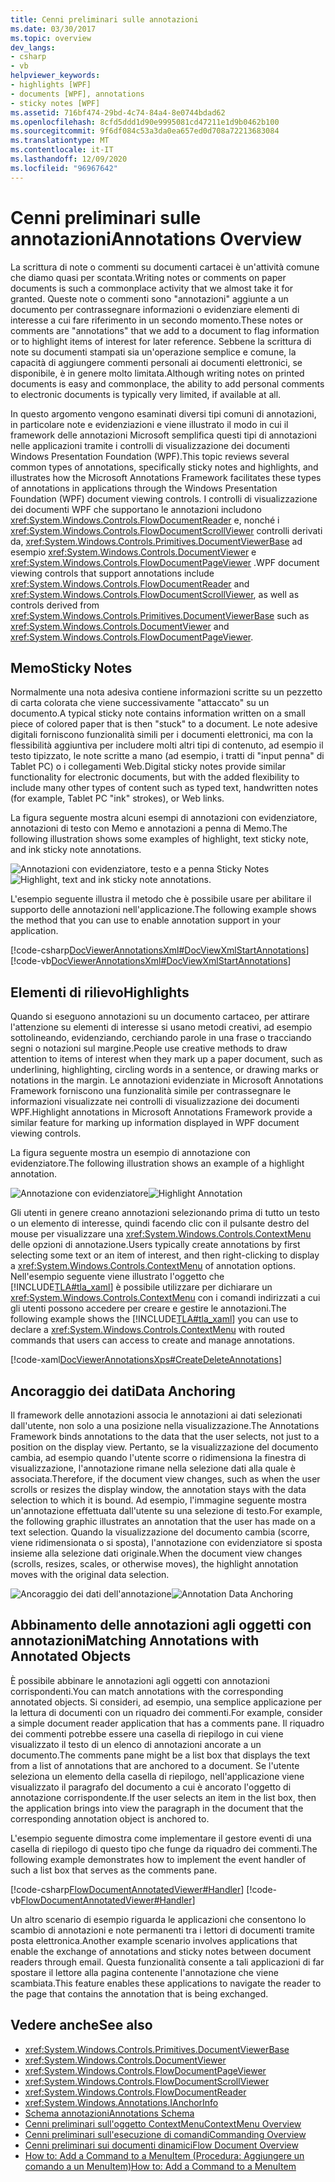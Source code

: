 ```yaml
---
title: Cenni preliminari sulle annotazioni
ms.date: 03/30/2017
ms.topic: overview
dev_langs:
- csharp
- vb
helpviewer_keywords:
- highlights [WPF]
- documents [WPF], annotations
- sticky notes [WPF]
ms.assetid: 716bf474-29bd-4c74-84a4-8e0744bdad62
ms.openlocfilehash: 8cfd5ddd1d90e9995081cd47211e1d9b0462b100
ms.sourcegitcommit: 9f6df084c53a3da0ea657ed0d708a72213683084
ms.translationtype: MT
ms.contentlocale: it-IT
ms.lasthandoff: 12/09/2020
ms.locfileid: "96967642"
---
```

# <a name="annotations-overview"></a><span data-ttu-id="0bf72-102">Cenni preliminari sulle annotazioni</span><span class="sxs-lookup"><span data-stu-id="0bf72-102">Annotations Overview</span></span>

<span data-ttu-id="0bf72-103">La scrittura di note o commenti su documenti cartacei è un'attività comune che diamo quasi per scontata.</span><span class="sxs-lookup"><span data-stu-id="0bf72-103">Writing notes or comments on paper documents is such a commonplace activity that we almost take it for granted.</span></span> <span data-ttu-id="0bf72-104">Queste note o commenti sono "annotazioni" aggiunte a un documento per contrassegnare informazioni o evidenziare elementi di interesse a cui fare riferimento in un secondo momento.</span><span class="sxs-lookup"><span data-stu-id="0bf72-104">These notes or comments are "annotations" that we add to a document to flag information or to highlight items of interest for later reference.</span></span> <span data-ttu-id="0bf72-105">Sebbene la scrittura di note su documenti stampati sia un'operazione semplice e comune, la capacità di aggiungere commenti personali ai documenti elettronici, se disponibile, è in genere molto limitata.</span><span class="sxs-lookup"><span data-stu-id="0bf72-105">Although writing notes on printed documents is easy and commonplace, the ability to add personal comments to electronic documents is typically very limited, if available at all.</span></span>  
  
 <span data-ttu-id="0bf72-106">In questo argomento vengono esaminati diversi tipi comuni di annotazioni, in particolare note e evidenziazioni e viene illustrato il modo in cui il framework delle annotazioni Microsoft semplifica questi tipi di annotazioni nelle applicazioni tramite i controlli di visualizzazione dei documenti Windows Presentation Foundation (WPF).</span><span class="sxs-lookup"><span data-stu-id="0bf72-106">This topic reviews several common types of annotations, specifically sticky notes and highlights, and illustrates how the Microsoft Annotations Framework facilitates these types of annotations in applications through the Windows Presentation Foundation (WPF) document viewing controls.</span></span>  <span data-ttu-id="0bf72-107">I controlli di visualizzazione dei documenti WPF che supportano le annotazioni includono <xref:System.Windows.Controls.FlowDocumentReader> e, nonché i <xref:System.Windows.Controls.FlowDocumentScrollViewer> controlli derivati da, <xref:System.Windows.Controls.Primitives.DocumentViewerBase> ad esempio <xref:System.Windows.Controls.DocumentViewer> e <xref:System.Windows.Controls.FlowDocumentPageViewer> .</span><span class="sxs-lookup"><span data-stu-id="0bf72-107">WPF document viewing controls that support annotations include <xref:System.Windows.Controls.FlowDocumentReader> and <xref:System.Windows.Controls.FlowDocumentScrollViewer>, as well as controls derived from <xref:System.Windows.Controls.Primitives.DocumentViewerBase> such as <xref:System.Windows.Controls.DocumentViewer> and <xref:System.Windows.Controls.FlowDocumentPageViewer>.</span></span>  

<a name="caf1_type_stickynotes"></a>

## <a name="sticky-notes"></a><span data-ttu-id="0bf72-108">Memo</span><span class="sxs-lookup"><span data-stu-id="0bf72-108">Sticky Notes</span></span>  

 <span data-ttu-id="0bf72-109">Normalmente una nota adesiva contiene informazioni scritte su un pezzetto di carta colorata che viene successivamente "attaccato" su un documento.</span><span class="sxs-lookup"><span data-stu-id="0bf72-109">A typical sticky note contains information written on a small piece of colored paper that is then "stuck" to a document.</span></span> <span data-ttu-id="0bf72-110">Le note adesive digitali forniscono funzionalità simili per i documenti elettronici, ma con la flessibilità aggiuntiva per includere molti altri tipi di contenuto, ad esempio il testo tipizzato, le note scritte a mano (ad esempio, i tratti di "input penna" di Tablet PC) o i collegamenti Web.</span><span class="sxs-lookup"><span data-stu-id="0bf72-110">Digital sticky notes provide similar functionality for electronic documents, but with the added flexibility to include many other types of content such as typed text, handwritten notes (for example, Tablet PC "ink" strokes), or Web links.</span></span>  
  
 <span data-ttu-id="0bf72-111">La figura seguente mostra alcuni esempi di annotazioni con evidenziatore, annotazioni di testo con Memo e annotazioni a penna di Memo.</span><span class="sxs-lookup"><span data-stu-id="0bf72-111">The following illustration shows some examples of highlight, text sticky note, and ink sticky note annotations.</span></span>  
  
 <span data-ttu-id="0bf72-112">![Annotazioni con evidenziatore, testo e a penna Sticky Notes](./media/caf-stickynote.jpg "CAF_StickyNote")</span><span class="sxs-lookup"><span data-stu-id="0bf72-112">![Highlight, text and ink sticky note annotations.](./media/caf-stickynote.jpg "CAF_StickyNote")</span></span>  
  
 <span data-ttu-id="0bf72-113">L'esempio seguente illustra il metodo che è possibile usare per abilitare il supporto delle annotazioni nell'applicazione.</span><span class="sxs-lookup"><span data-stu-id="0bf72-113">The following example shows the method that you can use to enable annotation support in your application.</span></span>  
  
 [!code-csharp[DocViewerAnnotationsXml#DocViewXmlStartAnnotations](~/samples/snippets/csharp/VS_Snippets_Wpf/DocViewerAnnotationsXml/CSharp/Window1.xaml.cs#docviewxmlstartannotations)]
 [!code-vb[DocViewerAnnotationsXml#DocViewXmlStartAnnotations](~/samples/snippets/visualbasic/VS_Snippets_Wpf/DocViewerAnnotationsXml/visualbasic/window1.xaml.vb#docviewxmlstartannotations)]  
  
<a name="caf1_type_callouts"></a>

## <a name="highlights"></a><span data-ttu-id="0bf72-114">Elementi di rilievo</span><span class="sxs-lookup"><span data-stu-id="0bf72-114">Highlights</span></span>  

 <span data-ttu-id="0bf72-115">Quando si eseguono annotazioni su un documento cartaceo, per attirare l'attenzione su elementi di interesse si usano metodi creativi, ad esempio sottolineando, evidenziando, cerchiando parole in una frase o tracciando segni o notazioni sul margine.</span><span class="sxs-lookup"><span data-stu-id="0bf72-115">People use creative methods to draw attention to items of interest when they mark up a paper document, such as underlining, highlighting, circling words in a sentence, or drawing marks or notations in the margin.</span></span>  <span data-ttu-id="0bf72-116">Le annotazioni evidenziate in Microsoft Annotations Framework forniscono una funzionalità simile per contrassegnare le informazioni visualizzate nei controlli di visualizzazione dei documenti WPF.</span><span class="sxs-lookup"><span data-stu-id="0bf72-116">Highlight annotations in Microsoft Annotations Framework provide a similar feature for marking up information displayed in WPF document viewing controls.</span></span>  
  
 <span data-ttu-id="0bf72-117">La figura seguente mostra un esempio di annotazione con evidenziatore.</span><span class="sxs-lookup"><span data-stu-id="0bf72-117">The following illustration shows an example of a highlight annotation.</span></span>  
  
 <span data-ttu-id="0bf72-118">![Annotazione con evidenziatore](./media/caf-callouts.png "CAF_Callouts")</span><span class="sxs-lookup"><span data-stu-id="0bf72-118">![Highlight Annotation](./media/caf-callouts.png "CAF_Callouts")</span></span>  
  
 <span data-ttu-id="0bf72-119">Gli utenti in genere creano annotazioni selezionando prima di tutto un testo o un elemento di interesse, quindi facendo clic con il pulsante destro del mouse per visualizzare una <xref:System.Windows.Controls.ContextMenu> delle opzioni di annotazione.</span><span class="sxs-lookup"><span data-stu-id="0bf72-119">Users typically create annotations by first selecting some text or an item of interest, and then right-clicking to display a <xref:System.Windows.Controls.ContextMenu> of annotation options.</span></span>  <span data-ttu-id="0bf72-120">Nell'esempio seguente viene illustrato l'oggetto che [!INCLUDE[TLA#tla_xaml](../../../includes/tlasharptla-xaml-md.md)] è possibile utilizzare per dichiarare un <xref:System.Windows.Controls.ContextMenu> con i comandi indirizzati a cui gli utenti possono accedere per creare e gestire le annotazioni.</span><span class="sxs-lookup"><span data-stu-id="0bf72-120">The following example shows the [!INCLUDE[TLA#tla_xaml](../../../includes/tlasharptla-xaml-md.md)] you can use to declare a <xref:System.Windows.Controls.ContextMenu> with routed commands that users can access to create and manage annotations.</span></span>  
  
 [!code-xaml[DocViewerAnnotationsXps#CreateDeleteAnnotations](~/samples/snippets/csharp/VS_Snippets_Wpf/DocViewerAnnotationsXps/CSharp/Window1.xaml#createdeleteannotations)]  
  
<a name="caf1_framework_data_anchoring"></a>

## <a name="data-anchoring"></a><span data-ttu-id="0bf72-121">Ancoraggio dei dati</span><span class="sxs-lookup"><span data-stu-id="0bf72-121">Data Anchoring</span></span>  

 <span data-ttu-id="0bf72-122">Il framework delle annotazioni associa le annotazioni ai dati selezionati dall'utente, non solo a una posizione nella visualizzazione.</span><span class="sxs-lookup"><span data-stu-id="0bf72-122">The Annotations Framework binds annotations to the data that the user selects, not just to a position on the display view.</span></span> <span data-ttu-id="0bf72-123">Pertanto, se la visualizzazione del documento cambia, ad esempio quando l'utente scorre o ridimensiona la finestra di visualizzazione, l'annotazione rimane nella selezione dati alla quale è associata.</span><span class="sxs-lookup"><span data-stu-id="0bf72-123">Therefore, if the document view changes, such as when the user scrolls or resizes the display window, the annotation stays with the data selection to which it is bound.</span></span> <span data-ttu-id="0bf72-124">Ad esempio, l'immagine seguente mostra un'annotazione effettuata dall'utente su una selezione di testo.</span><span class="sxs-lookup"><span data-stu-id="0bf72-124">For example, the following graphic illustrates an annotation that the user has made on a text selection.</span></span> <span data-ttu-id="0bf72-125">Quando la visualizzazione del documento cambia (scorre, viene ridimensionata o si sposta), l'annotazione con evidenziatore si sposta insieme alla selezione dati originale.</span><span class="sxs-lookup"><span data-stu-id="0bf72-125">When the document view changes (scrolls, resizes, scales, or otherwise moves), the highlight annotation moves with the original data selection.</span></span>  
  
 <span data-ttu-id="0bf72-126">![Ancoraggio dei dati dell'annotazione](./media/caf-dataanchoring.png "CAF_DataAnchoring")</span><span class="sxs-lookup"><span data-stu-id="0bf72-126">![Annotation Data Anchoring](./media/caf-dataanchoring.png "CAF_DataAnchoring")</span></span>  
  
<a name="matching_annotations_with_annotated_objects"></a>

## <a name="matching-annotations-with-annotated-objects"></a><span data-ttu-id="0bf72-127">Abbinamento delle annotazioni agli oggetti con annotazioni</span><span class="sxs-lookup"><span data-stu-id="0bf72-127">Matching Annotations with Annotated Objects</span></span>  

 <span data-ttu-id="0bf72-128">È possibile abbinare le annotazioni agli oggetti con annotazioni corrispondenti.</span><span class="sxs-lookup"><span data-stu-id="0bf72-128">You can match annotations with the corresponding annotated objects.</span></span> <span data-ttu-id="0bf72-129">Si consideri, ad esempio, una semplice applicazione per la lettura di documenti con un riquadro dei commenti.</span><span class="sxs-lookup"><span data-stu-id="0bf72-129">For example, consider a simple document reader application that has a comments pane.</span></span> <span data-ttu-id="0bf72-130">Il riquadro dei commenti potrebbe essere una casella di riepilogo in cui viene visualizzato il testo di un elenco di annotazioni ancorate a un documento.</span><span class="sxs-lookup"><span data-stu-id="0bf72-130">The comments pane might be a list box that displays the text from a list of annotations that are anchored to a document.</span></span> <span data-ttu-id="0bf72-131">Se l'utente seleziona un elemento della casella di riepilogo, nell'applicazione viene visualizzato il paragrafo del documento a cui è ancorato l'oggetto di annotazione corrispondente.</span><span class="sxs-lookup"><span data-stu-id="0bf72-131">If the user selects an item in the list box, then the application brings into view the paragraph in the document that the corresponding annotation object is anchored to.</span></span>  
  
 <span data-ttu-id="0bf72-132">L'esempio seguente dimostra come implementare il gestore eventi di una casella di riepilogo di questo tipo che funge da riquadro dei commenti.</span><span class="sxs-lookup"><span data-stu-id="0bf72-132">The following example demonstrates how to implement the event handler of such a list box that serves as the comments pane.</span></span>  
  
 [!code-csharp[FlowDocumentAnnotatedViewer#Handler](~/samples/snippets/csharp/VS_Snippets_Wpf/FlowDocumentAnnotatedViewer/CSharp/Window1.xaml.cs#handler)]
 [!code-vb[FlowDocumentAnnotatedViewer#Handler](~/samples/snippets/visualbasic/VS_Snippets_Wpf/FlowDocumentAnnotatedViewer/visualbasic/window1.xaml.vb#handler)]  
  
 <span data-ttu-id="0bf72-133">Un altro scenario di esempio riguarda le applicazioni che consentono lo scambio di annotazioni e note permanenti tra i lettori di documenti tramite posta elettronica.</span><span class="sxs-lookup"><span data-stu-id="0bf72-133">Another example scenario involves applications that enable the exchange of annotations and sticky notes between document readers through email.</span></span> <span data-ttu-id="0bf72-134">Questa funzionalità consente a tali applicazioni di far spostare il lettore alla pagina contenente l'annotazione che viene scambiata.</span><span class="sxs-lookup"><span data-stu-id="0bf72-134">This feature enables these applications to navigate the reader to the page that contains the annotation that is being exchanged.</span></span>  
  
## <a name="see-also"></a><span data-ttu-id="0bf72-135">Vedere anche</span><span class="sxs-lookup"><span data-stu-id="0bf72-135">See also</span></span>

- <xref:System.Windows.Controls.Primitives.DocumentViewerBase>
- <xref:System.Windows.Controls.DocumentViewer>
- <xref:System.Windows.Controls.FlowDocumentPageViewer>
- <xref:System.Windows.Controls.FlowDocumentScrollViewer>
- <xref:System.Windows.Controls.FlowDocumentReader>
- <xref:System.Windows.Annotations.IAnchorInfo>
- [<span data-ttu-id="0bf72-136">Schema annotazioni</span><span class="sxs-lookup"><span data-stu-id="0bf72-136">Annotations Schema</span></span>](annotations-schema.md)
- [<span data-ttu-id="0bf72-137">Cenni preliminari sull'oggetto ContextMenu</span><span class="sxs-lookup"><span data-stu-id="0bf72-137">ContextMenu Overview</span></span>](../controls/contextmenu-overview.md)
- [<span data-ttu-id="0bf72-138">Cenni preliminari sull'esecuzione di comandi</span><span class="sxs-lookup"><span data-stu-id="0bf72-138">Commanding Overview</span></span>](commanding-overview.md)
- [<span data-ttu-id="0bf72-139">Cenni preliminari sui documenti dinamici</span><span class="sxs-lookup"><span data-stu-id="0bf72-139">Flow Document Overview</span></span>](flow-document-overview.md)
- <span data-ttu-id="0bf72-140">[How to: Add a Command to a MenuItem (Procedura: Aggiungere un comando a un MenuItem)](/previous-versions/dotnet/netframework-3.5/ms741839(v=vs.90))</span><span class="sxs-lookup"><span data-stu-id="0bf72-140">[How to: Add a Command to a MenuItem](/previous-versions/dotnet/netframework-3.5/ms741839(v=vs.90))</span></span>
